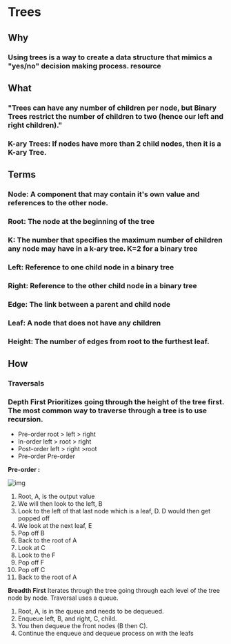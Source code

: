 # Trees

## Why
### Using trees is a way to create a data structure that mimics a "yes/no" decision making process. resource

## What
### "Trees can have any number of children per node, but Binary Trees restrict the number of children to two (hence our left and right children)."

### K-ary Trees: If nodes have more than 2 child nodes, then it is a K-ary Tree.

## Terms

  ### Node: A component that may contain it's own value and references to the other node.
  ### Root: The node at the beginning of the tree
  ### K: The number that specifies the maximum number of children any node may have in a k-ary tree. K=2 for a binary tree
  ### Left: Reference to one child node in a binary tree
  ### Right: Reference to the other child node in a binary tree
  ### Edge: The link between a parent and child node
  ### Leaf: A node that does not have any children
  ### Height: The number of edges from root to the furthest leaf.


## How

### Traversals
### **Depth First** Prioritizes going through the height of the tree first. The most common way to traverse through a tree is to use recursion.

 * Pre-order root > left > right
 * In-order left > root > right
 * Post-order left > right >root
 * Pre-order Pre-order

**Pre-order :**


![img](https://camo.githubusercontent.com/5ff2f562db620315f3824fdeb39bafcc15302b5cd3c79f17aabb19afd22755c2/68747470733a2f2f636f646566656c6c6f77732e6769746875622e696f2f636f6d6d6f6e5f637572726963756c756d2f646174615f737472756374757265735f616e645f616c676f726974686d732f436f64655f3430312f636c6173732d31352f7265736f75726365732f696d616765732f446570746854726176657273616c31312e504e47)

  1. Root, A, is the output value
  2. We will then look to the left, B
  3. Look to the left of that last node which is a leaf, D. D would then get popped off
  4. We look at the next leaf, E
  5. Pop off B
  6. Back to the root of A
  7. Look at C
  8. Look to the F
  9. Pop off F
  10. Pop off C
  11. Back to the root of A

**Breadth First** Iterates through the tree going through each level of the tree node by node. Traversal uses a queue.

  1. Root, A, is in the queue and needs to be dequeued.
  2. Enqueue left, B, and right, C, child.
  3. You then dequeue the front nodes (B then C).
  4. Continue the enqueue and dequeue process on with the leafs